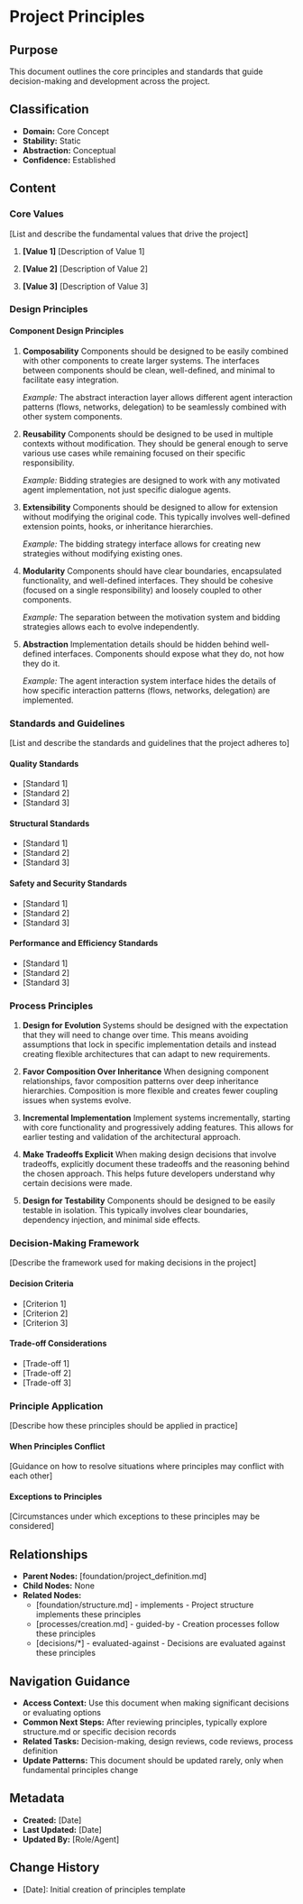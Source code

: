 # Project Principles

## Purpose
This document outlines the core principles and standards that guide decision-making and development across the project.

## Classification
- **Domain:** Core Concept
- **Stability:** Static
- **Abstraction:** Conceptual
- **Confidence:** Established

## Content

### Core Values

[List and describe the fundamental values that drive the project]

1. **[Value 1]**
   [Description of Value 1]

2. **[Value 2]**
   [Description of Value 2]

3. **[Value 3]**
   [Description of Value 3]

### Design Principles

#### Component Design Principles

1. **Composability**
   Components should be designed to be easily combined with other components to create larger systems. The interfaces between components should be clean, well-defined, and minimal to facilitate easy integration.
   
   *Example:* The abstract interaction layer allows different agent interaction patterns (flows, networks, delegation) to be seamlessly combined with other system components.

2. **Reusability**
   Components should be designed to be used in multiple contexts without modification. They should be general enough to serve various use cases while remaining focused on their specific responsibility.
   
   *Example:* Bidding strategies are designed to work with any motivated agent implementation, not just specific dialogue agents.

3. **Extensibility**
   Components should be designed to allow for extension without modifying the original code. This typically involves well-defined extension points, hooks, or inheritance hierarchies.
   
   *Example:* The bidding strategy interface allows for creating new strategies without modifying existing ones.

4. **Modularity**
   Components should have clear boundaries, encapsulated functionality, and well-defined interfaces. They should be cohesive (focused on a single responsibility) and loosely coupled to other components.
   
   *Example:* The separation between the motivation system and bidding strategies allows each to evolve independently.

5. **Abstraction**
   Implementation details should be hidden behind well-defined interfaces. Components should expose what they do, not how they do it.
   
   *Example:* The agent interaction system interface hides the details of how specific interaction patterns (flows, networks, delegation) are implemented.

### Standards and Guidelines

[List and describe the standards and guidelines that the project adheres to]

#### Quality Standards

- [Standard 1]
- [Standard 2]
- [Standard 3]

#### Structural Standards

- [Standard 1]
- [Standard 2]
- [Standard 3]

#### Safety and Security Standards

- [Standard 1]
- [Standard 2]
- [Standard 3]

#### Performance and Efficiency Standards

- [Standard 1]
- [Standard 2]
- [Standard 3]

### Process Principles

1. **Design for Evolution**
   Systems should be designed with the expectation that they will need to change over time. This means avoiding assumptions that lock in specific implementation details and instead creating flexible architectures that can adapt to new requirements.

2. **Favor Composition Over Inheritance**
   When designing component relationships, favor composition patterns over deep inheritance hierarchies. Composition is more flexible and creates fewer coupling issues when systems evolve.

3. **Incremental Implementation**
   Implement systems incrementally, starting with core functionality and progressively adding features. This allows for earlier testing and validation of the architectural approach.

4. **Make Tradeoffs Explicit**
   When making design decisions that involve tradeoffs, explicitly document these tradeoffs and the reasoning behind the chosen approach. This helps future developers understand why certain decisions were made.

5. **Design for Testability**
   Components should be designed to be easily testable in isolation. This typically involves clear boundaries, dependency injection, and minimal side effects.

### Decision-Making Framework

[Describe the framework used for making decisions in the project]

#### Decision Criteria

- [Criterion 1]
- [Criterion 2]
- [Criterion 3]

#### Trade-off Considerations

- [Trade-off 1]
- [Trade-off 2]
- [Trade-off 3]

### Principle Application

[Describe how these principles should be applied in practice]

#### When Principles Conflict

[Guidance on how to resolve situations where principles may conflict with each other]

#### Exceptions to Principles

[Circumstances under which exceptions to these principles may be considered]

## Relationships
- **Parent Nodes:** [foundation/project_definition.md]
- **Child Nodes:** None
- **Related Nodes:** 
  - [foundation/structure.md] - implements - Project structure implements these principles
  - [processes/creation.md] - guided-by - Creation processes follow these principles
  - [decisions/*] - evaluated-against - Decisions are evaluated against these principles

## Navigation Guidance
- **Access Context:** Use this document when making significant decisions or evaluating options
- **Common Next Steps:** After reviewing principles, typically explore structure.md or specific decision records
- **Related Tasks:** Decision-making, design reviews, code reviews, process definition
- **Update Patterns:** This document should be updated rarely, only when fundamental principles change

## Metadata
- **Created:** [Date]
- **Last Updated:** [Date]
- **Updated By:** [Role/Agent]

## Change History
- [Date]: Initial creation of principles template
